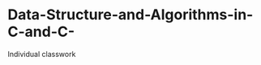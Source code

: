 Data-Structure-and-Algorithms-in-C-and-C-
=========================================

Individual classwork
